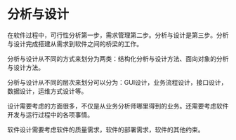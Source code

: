 # 分析与设计

在软件过程中，可行性分析第一步，需求管理第二步。分析与设计是第三步。分析与设计完成搭建从需求到软件之间的桥梁的工作。

分析与设计从不同的方式来划分为两类：结构化分析与设计方法、面向对象的分析与设计方法。

分析与设计从不同的层次来划分可以分为：GUI设计，业务流程设计，接口设计，数据设计，运维方式设计等。

设计需要考虑的方面很多，不仅是从业务分析师哪里得到的业务。还需要考虑软件开发与运行过程中的各项事情。

软件设计需要考虑软件的质量需求，软件的部署需求，软件的其他约束。

